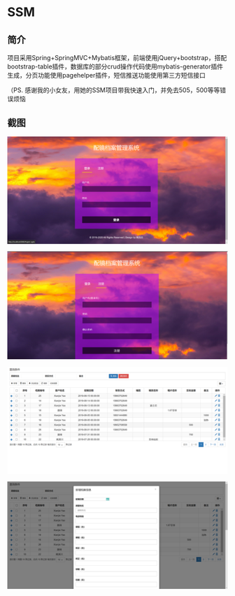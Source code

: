 # SSM

## 简介

项目采用Spring+SpringMVC+Mybatis框架，前端使用jQuery+bootstrap，搭配bootstrap-table插件，数据库的部分crud操作代码使用mybatis-generator插件生成，分页功能使用pagehelper插件，短信推送功能使用第三方短信接口

（PS. 感谢我的小女友，用她的SSM项目带我快速入门，并免去505，500等等错误烦恼

## 截图

![](shot/1.png)

![](shot/2.png)

![](shot/3.png)

![](shot/4.png)